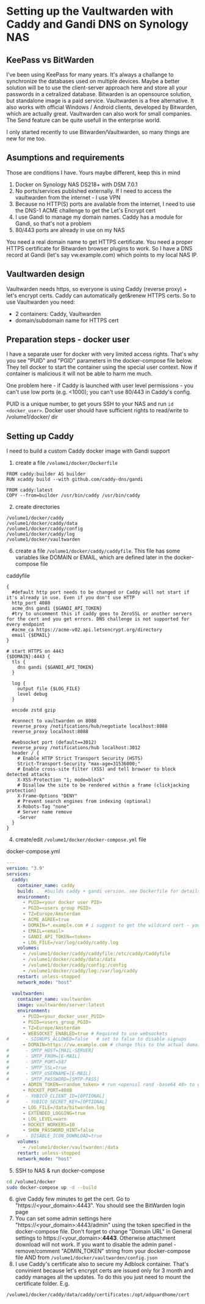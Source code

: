 # Setting up the Vaultwarden with Caddy and Gandi DNS on Synology NAS
## KeePass vs BitWarden
I've been using KeePass for many years. It's always a challange to synchronize the databases used on multiple devices. Maybe a better solution will be to use the client-server approach here and store all your passwords in a cetralized database. Bitwarden is an opensource solution, but standalone image is a paid service. Vaultwarden is a free alternative. It also works with official Windows / Android clients, developed by Bitwarden, which are actually great.
Vaultwarden can also work for small companies. The Send feature can be quite usefull in the enterprise world.

I only started recently to use Bitwarden/Vaultwarden, so many things are new for me too. 

## Asumptions and requirements
Those are conditions I have. Yours maybe different, keep this in mind
1. Docker on Synology NAS DS218+ with DSM 7.0.1
2. No ports/services published externally. If I need to access the vaultwarden from the internet - I use VPN
3. Because no HTTP(S) ports are available from the internet, I need to use the DNS-1 ACME challenge to get the Let's Encrypt cert
4. I use Gandi to manage my domain names. Caddy has a module for Gandi, so that's not a problem
5. 80/443 ports are already in use on my NAS

You need a real domain name to get HTTPS certificate. You need a proper HTTPS certificate for Bitwarden browser plugins to work.
So I have a DNS record at Gandi (let's say vw.example.com) which points to my local NAS IP.  

## Vaultwarden design
Vaultwarden needs https, so everyone is using Caddy (reverse proxy) + let's encrypt certs. Caddy can automatically get&renew HTTPS certs. 
So to use Vaultwarden you need:
* 2 containers: Caddy, Vaultwarden
* domain/subdomain name for HTTPS cert

## Preparation steps - docker user
I have a separate user for docker with very limited access rights. That's why you see "PUID" and "PGID" parameters in the docker-compose file below. They tell docker to start the container using the special user context. Now if container is malicious it will not be able to harm me much. 

One problem here - if Caddy is launched with user level permissions - you can't use low ports (e.g. <1000); you can't use 80/443 in Caddy's config.

PUID is a unique number, to get yours SSH to your NAS and run ```id <docker_user>```. Docker user should have sufficient rights to read/write to /volume1/docker/<container> dir

## Setting up Caddy
I need to build a custom Caddy docker image with Gandi support

1. create a file ```/volume1/docker/Dockerfile```
```
FROM caddy:builder AS builder
RUN xcaddy build --with github.com/caddy-dns/gandi

FROM caddy:latest
COPY --from=builder /usr/bin/caddy /usr/bin/caddy
```

2. create directories 
```
/volume1/docker/caddy
/volume1/docker/caddy/data
/volume1/docker/caddy/config
/volume1/docker/caddy/log
/volume1/docker/vaultwarden
```
6. create a file ```/volume1/docker/caddy/caddyfile```. This file has some variables like DOMAIN or EMAIL, which are defined later in the docker-compose file

caddyfile
```
{
  #default http port needs to be changed or Caddy will not start if it's already in use. Even if you don't use HTTP
  http_port 4080
  acme_dns gandi {$GANDI_API_TOKEN}
  #try to uncomment this if caddy goes to ZeroSSL or another servers for the cert and you get errors. DNS challenge is not supported for every endpoint
  #acme_ca https://acme-v02.api.letsencrypt.org/directory
  email {$EMAIL}
}

# start HTTPS on 4443
{$DOMAIN}:4443 {
  tls {
    dns gandi {$GANDI_API_TOKEN}
  }

  log {
    output file {$LOG_FILE}
    level debug
  }

  encode zstd gzip

  #connect to vaultwarden on 8088
  reverse_proxy /notifications/hub/negotiate localhost:8088
  reverse_proxy localhost:8088

  #websocket port (default==3012)
  reverse_proxy /notifications/hub localhost:3012
  header / {
    # Enable HTTP Strict Transport Security (HSTS)
    Strict-Transport-Security "max-age=31536000;"
    # Enable cross-site filter (XSS) and tell browser to block detected attacks
    X-XSS-Protection "1; mode=block"
    # Disallow the site to be rendered within a frame (clickjacking protection)
    X-Frame-Options "DENY"
    # Prevent search engines from indexing (optional)
    X-Robots-Tag "none"
    # Server name remove
    -Server
  }
}
```

4. create/edit ```/volume1/docker/docker-compose.yml``` file

docker-compose.yml
```yaml
---
version: "3.9"
services:
  caddy:
    container_name: caddy
    build: .  #builds caddy + gandi version. see Dockerfile for details
    environment:
      - PUID=<your docker user PID>
      - PGID=<users group PGID>
      - TZ=Europe/Amsterdam
      - ACME_AGREE=true
      - DOMAIN=*.example.com # i suggest to get the wildcard cert - you can reuse them in other containers!
      - EMAIL=<email>
      - GANDI_API_TOKEN=<token>
      - LOG_FILE=/var/log/caddy/caddy.log
    volumes:
      - /volume1/docker/caddy/caddyfile:/etc/caddy/Caddyfile
      - /volume1/docker/caddy/data:/data
      - /volume1/docker/caddy/config:/config
      - /volume1/docker/caddy/log:/var/log/caddy
    restart: unless-stopped
    network_mode: "host"
  
  vaultwarden:
    container_name: vaultwarden
    image: vaultwarden/server:latest
    environment:
      - PUID=<your_docker_user_PUID>
      - PGID=<users_group_PGID>
      - TZ=Europe/Amsterdam
      - WEBSOCKET_ENABLED=true # Required to use websockets
#      - SIGNUPS_ALLOWED=false   # set to false to disable signups
      - DOMAIN=https://vw.example.com # change this to the actual domain you use. It should be real & match the certificate issued by Caddy
#      - SMTP_HOST=[MAIL-SERVER]
#      - SMTP_FROM=[E-MAIL]
#      - SMTP_PORT=587
#      - SMTP_SSL=true
#      - SMTP_USERNAME=[E-MAIL]
#      - SMTP_PASSWORD=[SMTP-PASS]
      - ADMIN_TOKEN=<random_token> # run <openssl rand -base64 48> to get random token
      - ROCKET_PORT=8088
#      - YUBICO_CLIENT_ID=[OPTIONAL]
#      - YUBICO_SECRET_KEY=[OPTIONAL]
      - LOG_FILE=/data/bitwarden.log
      - EXTENDED_LOGGING=true
      - LOG_LEVEL=warn
      - ROCKET_WORKERS=10
      - SHOW_PASSWORD_HINT=false
#      - DISABLE_ICON_DOWNLOAD=true
    volumes:
      - /volume1/docker/vaultwarden:/data
    restart: unless-stopped
    network_mode: "host"
```

5. SSH to NAS & run docker-compose

```bash
cd /volume1/docker
sudo docker-compose up -d --build
```

6. give Caddy few minutes to get the cert. Go to "https://<your_domain>:4443". You should see the BitWarden login page
7. You can set some admin settings here "https://<your_domain>:4443/admin" using the token specified in the docker-compose file. Don't forget to change "Domain URL" in General settings to https://<your_domain>:**4443**. Otherwise attachment download will not work.
If you want to disable the admin panel - remove/comment "ADMIN_TOKEN" string from your docker-compose file AND from ```/volume1/docker/vaultwarden/config.json```
8. I use Caddy's certificate also to secure my Adblock container. That's convinient because let's encrypt certs are issued only for 3 month and caddy manages all the updates. To do this you just need to mount the certificate folder. 
E.g.
```
/volume1/docker/caddy/data/caddy/certificates:/opt/adguardhome/cert
```
